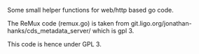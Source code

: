 Some small helper functions for web/http based  go code.

The ReMux code (remux.go) is taken from git.ligo.org/jonathan-hanks/cds_metadata_server/ which is gpl 3.

This code is hence under GPL 3.